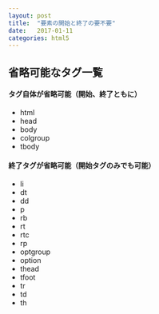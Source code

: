 ```yaml
---
layout: post
title:  "要素の開始と終了の要不要"
date:   2017-01-11
categories: html5
---
```


## 省略可能なタグ一覧

#### タグ自体が省略可能（開始、終了ともに）

- html
- head
- body
- colgroup
- tbody

#### 終了タグが省略可能（開始タグのみでも可能）

- li
- dt
- dd
- p
- rb
- rt
- rtc
- rp
- optgroup
- option
- thead
- tfoot
- tr
- td
- th
